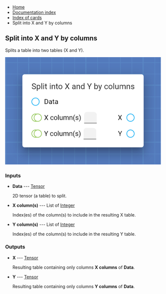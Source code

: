 <ul class="breadcrumb">
    <li><a href="">Home</a></li>
    <li><a href="documentation">Documentation index</a></li>
    <li><a href="cards/">Index of cards</a></li>
    <li>Split into X and Y by columns</li>
</ul>

## Split into X and Y by columns

Splits a table into two tables (X and Y).

!["Split into X and Y by columns" card](assets/img/cards/splitIntoXAndYByColumns.png)


### Inputs


* **Data** --- [Tensor](types/Tensor)

  2D tensor (a table) to split.

* **X column(s)** --- List of [Integer](types/Integer)

  Index(es) of the column(s) to include in the resulting X table.

* **Y column(s)** --- List of [Integer](types/Integer)

  Index(es) of the column(s) to include in the resulting Y table.





### Outputs


* **X** --- [Tensor](types/Tensor)

  Resulting table containing only columns **X columns** of **Data**.

* **Y** --- [Tensor](types/Tensor)

  Resulting table containing only columns **Y columns** of **Data**.




